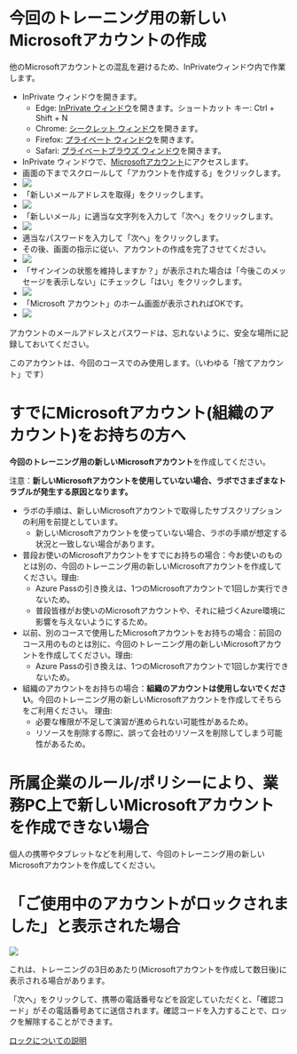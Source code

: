 
# 今回のトレーニング用の新しいMicrosoftアカウントの作成

他のMicrosoftアカウントとの混乱を避けるため、InPrivateウィンドウ内で作業します。

- InPrivate ウィンドウを開きます。
  - Edge: [InPrivate ウィンドウ](https://support.microsoft.com/ja-jp/microsoft-edge/microsoft-edge-%E3%81%A7-inprivate-%E3%83%96%E3%83%A9%E3%82%A6%E3%82%BA%E3%82%92%E4%BD%BF%E3%81%86-e6f47704-340c-7d4f-b00d-d0cf35aa1fcc)を開きます。ショートカット キー: Ctrl + Shift + N
  - Chrome: [シークレット ウィンドウ](https://support.google.com/chrome/answer/95464)を開きます。
  - Firefox: [プライベート ウィンドウ](https://support.mozilla.org/ja/kb/private-browsing-use-firefox-without-history)を開きます。
  - Safari: [プライベートブラウズ ウィンドウ](https://support.apple.com/ja-jp/guide/safari/ibrw1069/mac)を開きます。
- InPrivate ウィンドウで、[Microsoftアカウント](https://account.microsoft.com/account/Account?lang=ja-JP)にアクセスします。
- 画面の下までスクロールして「アカウントを作成する」をクリックします。
- ![](images/ss-2023-01-10-09-40-44.png)
- 「新しいメールアドレスを取得」をクリックします。
- ![](images/ss-2023-01-10-09-41-04.png)
- 「新しいメール」に適当な文字列を入力して「次へ」をクリックします。
- ![](images/ss-2023-01-10-09-43-49.png)
- 適当なパスワードを入力して「次へ」をクリックします。
- その後、画面の指示に従い、アカウントの作成を完了させてください。
- ![](images/ss-2023-01-10-09-44-50.png)
- 「サインインの状態を維持しますか？」が表示された場合は「今後このメッセージを表示しない」にチェックし「はい」をクリックします。
- ![](images/ss-2023-01-10-09-46-24.png)
- 「Microsoft アカウント」のホーム画面が表示されればOKです。
- ![](images/ss-2023-01-10-09-47-18.png)

アカウントのメールアドレスとパスワードは、忘れないように、安全な場所に記録しておいてください。

このアカウントは、今回のコースでのみ使用します。（いわゆる「捨てアカウント」です）

# すでにMicrosoftアカウント(組織のアカウント)をお持ちの方へ

**今回のトレーニング用の新しいMicrosoftアカウント**を作成してください。

注意：**新しいMicrosoftアカウントを使用していない場合、ラボでさまざまなトラブルが発生する原因となります。**

- ラボの手順は、新しいMicrosoftアカウントで取得したサブスクリプションの利用を前提としています。
  - 新しいMicrosoftアカウントを使っていない場合、ラボの手順が想定する状況と一致しない場合があります。
- 普段お使いのMicrosoftアカウントをすでにお持ちの場合：今お使いのものとは別の、今回のトレーニング用の新しいMicrosoftアカウントを作成してください。理由:
  - Azure Passの引き換えは、1つのMicrosoftアカウントで1回しか実行できないため。
  - 普段皆様がお使いのMicrosoftアカウントや、それに紐づくAzure環境に影響を与えないようにするため。
- 以前、別のコースで使用したMicrosoftアカウントをお持ちの場合：前回のコース用のものとは別に、今回のトレーニング用の新しいMicrosoftアカウントを作成してください。理由:
  - Azure Passの引き換えは、1つのMicrosoftアカウントで1回しか実行できないため。
- 組織のアカウントをお持ちの場合：**組織のアカウントは使用しないでください**。今回のトレーニング用の新しいMicrosoftアカウントを作成してそちらをご利用ください。 理由:
  - 必要な権限が不足して演習が進められない可能性があるため。
  - リソースを削除する際に、誤って会社のリソースを削除してしまう可能性があるため。

# 所属企業のルール/ポリシーにより、業務PC上で新しいMicrosoftアカウントを作成できない場合

個人の携帯やタブレットなどを利用して、今回のトレーニング用の新しいMicrosoftアカウントを作成してください。


# 「ご使用中のアカウントがロックされました」と表示された場合

![](images/ss-2021-11-15-15-16-52.png)

これは、トレーニングの3日めあたり(Microsoftアカウントを作成して数日後)に表示される場合があります。

「次へ」をクリックして、携帯の電話番号などを設定していただくと、「確認コード」がその電話番号あてに送信されます。確認コードを入力することで、ロックを解除することができます。

[ロックについての説明](https://support.microsoft.com/ja-jp/account-billing/%E3%82%A2%E3%82%AB%E3%82%A6%E3%83%B3%E3%83%88%E3%81%8C%E3%83%AD%E3%83%83%E3%82%AF%E3%81%95%E3%82%8C%E3%81%A6%E3%81%84%E3%82%8B-805e8b0d-4141-29b2-7b65-df6ff6c9ce27)

